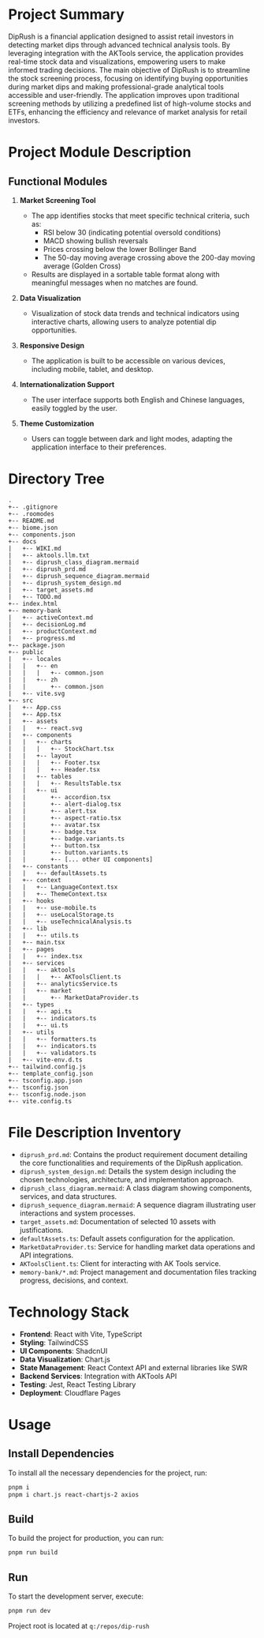 # Project Summary

DipRush is a financial application designed to assist retail investors in detecting market dips through advanced technical analysis tools. By leveraging integration with the AKTools service, the application provides real-time stock data and visualizations, empowering users to make informed trading decisions. The main objective of DipRush is to streamline the stock screening process, focusing on identifying buying opportunities during market dips and making professional-grade analytical tools accessible and user-friendly. The application improves upon traditional screening methods by utilizing a predefined list of high-volume stocks and ETFs, enhancing the efficiency and relevance of market analysis for retail investors.

# Project Module Description

## Functional Modules

1. **Market Screening Tool**

   - The app identifies stocks that meet specific technical criteria, such as:
     - RSI below 30 (indicating potential oversold conditions)
     - MACD showing bullish reversals
     - Prices crossing below the lower Bollinger Band
     - The 50-day moving average crossing above the 200-day moving average (Golden Cross)
   - Results are displayed in a sortable table format along with meaningful messages when no matches are found.

2. **Data Visualization**

   - Visualization of stock data trends and technical indicators using interactive charts, allowing users to analyze potential dip opportunities.

3. **Responsive Design**

   - The application is built to be accessible on various devices, including mobile, tablet, and desktop.

4. **Internationalization Support**

   - The user interface supports both English and Chinese languages, easily toggled by the user.

5. **Theme Customization**
   - Users can toggle between dark and light modes, adapting the application interface to their preferences.

# Directory Tree

```plaintext
.
+-- .gitignore
+-- .roomodes
+-- README.md
+-- biome.json
+-- components.json
+-- docs
|   +-- WIKI.md
|   +-- aktools.llm.txt
|   +-- diprush_class_diagram.mermaid
|   +-- diprush_prd.md
|   +-- diprush_sequence_diagram.mermaid
|   +-- diprush_system_design.md
|   +-- target_assets.md
|   +-- TODO.md
+-- index.html
+-- memory-bank
|   +-- activeContext.md
|   +-- decisionLog.md
|   +-- productContext.md
|   +-- progress.md
+-- package.json
+-- public
|   +-- locales
|   |   +-- en
|   |   |   +-- common.json
|   |   +-- zh
|   |       +-- common.json
|   +-- vite.svg
+-- src
|   +-- App.css
|   +-- App.tsx
|   +-- assets
|   |   +-- react.svg
|   +-- components
|   |   +-- charts
|   |   |   +-- StockChart.tsx
|   |   +-- layout
|   |   |   +-- Footer.tsx
|   |   |   +-- Header.tsx
|   |   +-- tables
|   |   |   +-- ResultsTable.tsx
|   |   +-- ui
|   |       +-- accordion.tsx
|   |       +-- alert-dialog.tsx
|   |       +-- alert.tsx
|   |       +-- aspect-ratio.tsx
|   |       +-- avatar.tsx
|   |       +-- badge.tsx
|   |       +-- badge.variants.ts
|   |       +-- button.tsx
|   |       +-- button.variants.ts
|   |       +-- [... other UI components]
|   +-- constants
|   |   +-- defaultAssets.ts
|   +-- context
|   |   +-- LanguageContext.tsx
|   |   +-- ThemeContext.tsx
|   +-- hooks
|   |   +-- use-mobile.ts
|   |   +-- useLocalStorage.ts
|   |   +-- useTechnicalAnalysis.ts
|   +-- lib
|   |   +-- utils.ts
|   +-- main.tsx
|   +-- pages
|   |   +-- index.tsx
|   +-- services
|   |   +-- aktools
|   |   |   +-- AKToolsClient.ts
|   |   +-- analyticsService.ts
|   |   +-- market
|   |       +-- MarketDataProvider.ts
|   +-- types
|   |   +-- api.ts
|   |   +-- indicators.ts
|   |   +-- ui.ts
|   +-- utils
|   |   +-- formatters.ts
|   |   +-- indicators.ts
|   |   +-- validators.ts
|   +-- vite-env.d.ts
+-- tailwind.config.js
+-- template_config.json
+-- tsconfig.app.json
+-- tsconfig.json
+-- tsconfig.node.json
+-- vite.config.ts
```

# File Description Inventory

- `diprush_prd.md`: Contains the product requirement document detailing the core functionalities and requirements of the DipRush application.
- `diprush_system_design.md`: Details the system design including the chosen technologies, architecture, and implementation approach.
- `diprush_class_diagram.mermaid`: A class diagram showing components, services, and data structures.
- `diprush_sequence_diagram.mermaid`: A sequence diagram illustrating user interactions and system processes.
- `target_assets.md`: Documentation of selected 10 assets with justifications.
- `defaultAssets.ts`: Default assets configuration for the application.
- `MarketDataProvider.ts`: Service for handling market data operations and API integrations.
- `AKToolsClient.ts`: Client for interacting with AK Tools service.
- `memory-bank/*.md`: Project management and documentation files tracking progress, decisions, and context.

# Technology Stack

- **Frontend**: React with Vite, TypeScript
- **Styling**: TailwindCSS
- **UI Components**: ShadcnUI
- **Data Visualization**: Chart.js
- **State Management**: React Context API and external libraries like SWR
- **Backend Services**: Integration with AKTools API
- **Testing**: Jest, React Testing Library
- **Deployment**: Cloudflare Pages

# Usage

## Install Dependencies

To install all the necessary dependencies for the project, run:

```bash
pnpm i
pnpm i chart.js react-chartjs-2 axios
```

## Build

To build the project for production, you can run:

```bash
pnpm run build
```

## Run

To start the development server, execute:

```bash
pnpm run dev
```

Project root is located at `q:/repos/dip-rush`
